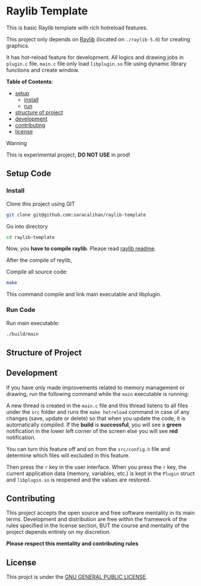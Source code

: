 # Raylib Template
This is basic Raylib template with rich hotreload features.

This project only depends on [Raylib](https://www.raylib.com/) (located on `./raylib-5.0`) for creating graphics.

It has hot-reload feature for development. All logics and drawing jobs in
`plugin.c` file. `main.c` file only load `libplugin.so` file using dynamic library
functions and create window.

**Table of Contents**:

- [setup](#setup-code)
  - [install](#install-source-code)
  - [run](#run-code)
- [structure of project](#structure-of-project)
- [development](#development)
- [contributing](#contributing)
- [license](#license)

> [!WARNING]
> This is experimental project, **DO NOT USE** in prod!

## Setup Code

### Install
Clone this project using GIT

```bash
git clone git@github.com:saracalihan/raylib-template
```

Go into directory

```bash
cd raylib-template
```

Now, you **have to compile raylib**. Please read [raylib readme](./raylib-5.0/README.md).

After the compile of reylib,

Compile all source code:

```bash
make
```

This command compile and link main executable and libplugin.

### Run Code

Run main executable:
```bash
./build/main
```

## Structure of Project

## Development
If you have only made improvements related to memory management or drawing,
run the following command while the `main` executable is running:

A new thread is created in the `main.c` file and this thread listens to
all files under the `src` folder and runs the `make hotreload` command
in case of any changes (save, update or delete) so that when you update
the code, it is automatically compiled. If the **build** is **successful**,
you will see a **green** notification in the lower left corner of the screen
else  you will see **red** notification. 

You can turn this feature off and on from the `src/config.h` file and
determine which files will excluded in this feature.

Then press the `r` key in the user interface. When you press the `r` key,
the current application data (memory, variables, etc.) is kept in the
`Plugin` struct and `libplugin.so` is reopened and the values are restored.

## Contributing
This project accepts the open source and free software mentality in its main terms.
Development and distribution are free within the framework of the rules specified
in the license section, BUT the course and mentality of the project depends entirely
on my discretion.

**Please respect this mentality and contributing rules**

## License
This projct is under the [GNU GENERAL PUBLIC LICENSE](./LICENSE).
